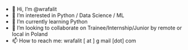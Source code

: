 - 👋 Hi, I’m @wrafalit
- 👀 I’m interested in Python / Data Science / ML
- 🌱 I’m currently learning Python
- 💞️ I’m looking to collaborate on Trainee/Internship/Junior by remote or local in Poland
- 📫 How to reach me: wrafalit [ at ] g mail [dot] com 

<!---
wrafalit/wrafalit is a ✨ special ✨ repository because its `README.md` (this file) appears on your GitHub profile.
You can click the Preview link to take a look at your changes.
--->
